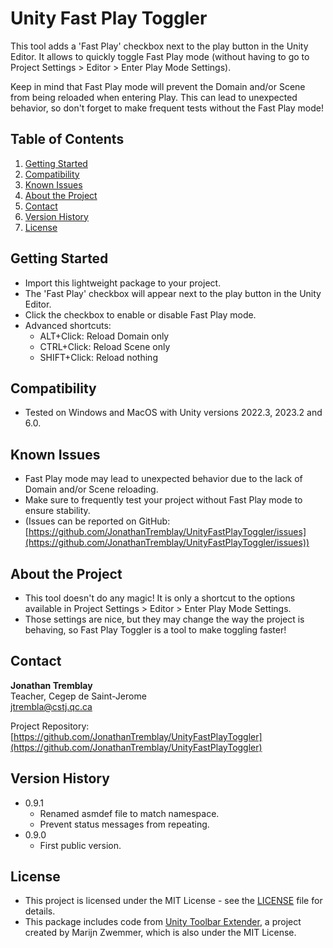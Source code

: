 # Unity Fast Play Toggler

This tool adds a 'Fast Play' checkbox next to the play button in the Unity Editor.
It allows to quickly toggle Fast Play mode (without having to go to Project Settings > Editor > Enter Play Mode Settings).

Keep in mind that Fast Play mode will prevent the Domain and/or Scene from being reloaded when entering Play.
This can lead to unexpected behavior, so don't forget to make frequent tests without the Fast Play mode!

## Table of Contents

1. [Getting Started](#getting-started)
2. [Compatibility](#compatibility)
3. [Known Issues](#known-issues)
4. [About the Project](#about-the-project)
5. [Contact](#contact)
6. [Version History](#version-history)
7. [License](#license)

## Getting Started

* Import this lightweight package to your project.
* The 'Fast Play' checkbox will appear next to the play button in the Unity Editor.
* Click the checkbox to enable or disable Fast Play mode.
* Advanced shortcuts:
  - ALT+Click: Reload Domain only
  - CTRL+Click: Reload Scene only
  - SHIFT+Click: Reload nothing

## Compatibility

* Tested on Windows and MacOS with Unity versions 2022.3, 2023.2 and 6.0.

## Known Issues

* Fast Play mode may lead to unexpected behavior due to the lack of Domain and/or Scene reloading.
* Make sure to frequently test your project without Fast Play mode to ensure stability.
* (Issues can be reported on GitHub: [https://github.com/JonathanTremblay/UnityFastPlayToggler/issues](https://github.com/JonathanTremblay/UnityFastPlayToggler/issues))

## About the Project

* This tool doesn't do any magic! It is only a shortcut to the options available in Project Settings > Editor > Enter Play Mode Settings.
* Those settings are nice, but they may change the way the project is behaving, so Fast Play Toggler is a tool to make toggling faster! 

## Contact

**Jonathan Tremblay**  
Teacher, Cegep de Saint-Jerome  
jtrembla@cstj.qc.ca

Project Repository: [https://github.com/JonathanTremblay/UnityFastPlayToggler](https://github.com/JonathanTremblay/UnityFastPlayToggler)

## Version History

* 0.9.1
    * Renamed asmdef file to match namespace. 
    * Prevent status messages from repeating.
* 0.9.0
    * First public version.

## License

* This project is licensed under the MIT License - see the [LICENSE](https://github.com/JonathanTremblay/UnityFastPlayToggler/blob/main/LICENSE) file for details.
* This package includes code from [Unity Toolbar Extender](https://github.com/marijnz/unity-toolbar-extender), a project created by Marijn Zwemmer, which is also under the MIT License.